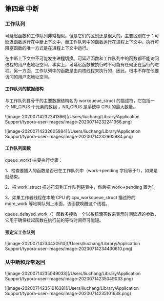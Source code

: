 ## 										第四章 中断

### 工作队列

可延迟函数和工作队列非常相似，但是它们的区别还是很大的。主要区别在于：可延迟函数运行在中断上下文中，而工作队列中的函数运行在进程上下文中。执行可阻塞函数的唯一方式是在进程上下文中运行。

在中断上下文中不可能发生进程切换。可延迟函数和工作队列中的函数都不能访问进程的用户态地址空间。事实上，可延迟函数被执行时不可能有任何正在运行的进程。另一方面，工作队列中的函数是由内核线程来执行的，因此，根本不存在他要访问的用户态地址空间。

#### 工作队列的数据结构

与工作队列县骨干的主要数据结构名为 workqueue_struct 的描述符，它包括一个 NR_CPUS 个元素的数组 ，NR_CPUS 是系统中 CPU 的最大数量。

![image-20200714232241366](/Users/liuchang/Library/Application Support/typora-user-images/image-20200714232241366.png)

![image-20200714232605984](/Users/liuchang/Library/Application Support/typora-user-images/image-20200714232605984.png)

#### 工作队列函数

queue_work()主要执行步骤：

1、检查要插入的函数是否已在工作队列中（work->pending 字段等于1），如果是就结束。

2、把 work_struct 描述符驾到工作队列链表中，然后把 work->pending 置为1。

3、如果工作者线程在本地 CPU 的 cpu_workqueue_struct 描述符的 more_work 等地啊队列上水面，该函数唤醒这个线程。

queue_delayed_work（）函数多接收一个以系统滴答数来表示时间延迟的参数，它用于确保挂起函数在执行前的等待时间尽可能短。

#### 预定义工作队列

![image-20200714234430610](/Users/liuchang/Library/Application Support/typora-user-images/image-20200714234430610.png)

### 从中断和异常返回

![image-20200714235049033](/Users/liuchang/Library/Application Support/typora-user-images/image-20200714235049033.png)

![image-20200714235101638](/Users/liuchang/Library/Application Support/typora-user-images/image-20200714235101638.png)



